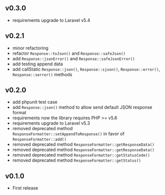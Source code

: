 v0.3.0
------
- requirements upgrade to Laravel v5.4 

v0.2.1
------
- minor refactoring
- refactor `Response::toJson()` and `Response::safeJson()`
- add `Response::jsonError()` and `Response::safeJsonError()`
- add testing append data
- add callStatic `Response::json()`, `Response::sjson()`, `Response::error()`, `Response::serror()` methods 

v0.2.0
------
- add phpunit test case
- add `Response::json()` method to allow send default JSON response format 
- requirements now the library requires PHP >= v5.6 
- requirements upgrade to Laravel v5.3
- removed deprecated method `ResponseFormatter::setAppendToResponse()` in favor of `ResponseFormatter::add()`
- removed deprecated method `ResponseFormatter::getResponseData()`
- removed deprecated method `ResponseFormatter::getResponseData()`
- removed deprecated method `ResponseFormatter::getStatusCode()`
- removed deprecated method `ResponseFormatter::getStatus()`

v0.1.0
-----
- First release

